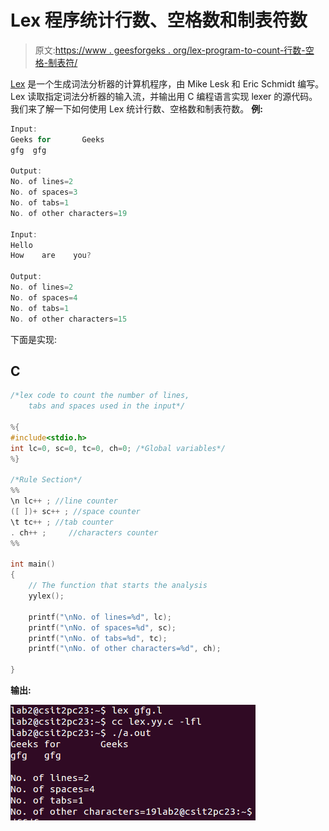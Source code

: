 # Lex 程序统计行数、空格数和制表符数

> 原文:[https://www . geesforgeks . org/lex-program-to-count-行数-空格-制表符/](https://www.geeksforgeeks.org/lex-program-to-count-the-number-of-lines-spaces-and-tabs/)

[Lex](https://www.geeksforgeeks.org/flex-fast-lexical-analyzer-generator/) 是一个生成词法分析器的计算机程序，由 Mike Lesk 和 Eric Schmidt 编写。Lex 读取指定词法分析器的输入流，并输出用 C 编程语言实现 lexer 的源代码。
我们来了解一下如何使用 Lex 统计行数、空格数和制表符数。
**例:**

```cpp
Input:
Geeks for       Geeks 
gfg  gfg

Output:
No. of lines=2 
No. of spaces=3 
No. of tabs=1 
No. of other characters=19

Input:
Hello
How    are    you?

Output:
No. of lines=2 
No. of spaces=4 
No. of tabs=1 
No. of other characters=15
```

下面是实现:

## C

```cpp
/*lex code to count the number of lines,
    tabs and spaces used in the input*/

%{
#include<stdio.h>
int lc=0, sc=0, tc=0, ch=0; /*Global variables*/
%}

/*Rule Section*/
%%
\n lc++ ; //line counter
([ ])+ sc++ ; //space counter
\t tc++ ; //tab counter
. ch++ ;     //characters counter
%%

int main()
{
    // The function that starts the analysis
    yylex();

    printf("\nNo. of lines=%d", lc); 
    printf("\nNo. of spaces=%d", sc);
    printf("\nNo. of tabs=%d", tc);
    printf("\nNo. of other characters=%d", ch);

}
```

**输出:**

![](img/39799c19f3ab7c5e1070817ff6e1601c.png)